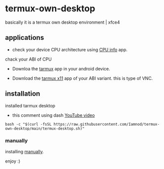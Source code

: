 # termux-own-desktop
basically it is a termux own desktop environment | xfce4 

## applications

* check your device CPU architecture using [CPU info](https://play.google.com/store/apps/details?id=com.kgurgul.cpuinfo) app.
 
chack your ABI of CPU

* Downloa the [tarmux](https://f-droid.org/en/packages/com.termux/) app in your android device.

* Download the [tarmux x11](https://github.com/termux/termux-x11/releases) app of your ABI variant.
this is type of VNC.
## installation
installed tarmux desktop
* this comment using dash
[YouTube video](https://youtu.be/cAilvyYlb-I?si=zog3ivN06z6HNpU7)

```
bash -c "$(curl -fsSL https://raw.githubusercontent.com/Iamnod/termux-own-desktop/main/termux-desktop.sh)"
```
### manually
installing 
[manually](https://github.com/neel-xyt/termux-desktop/blob/main/Manually.md).

enjoy :)
